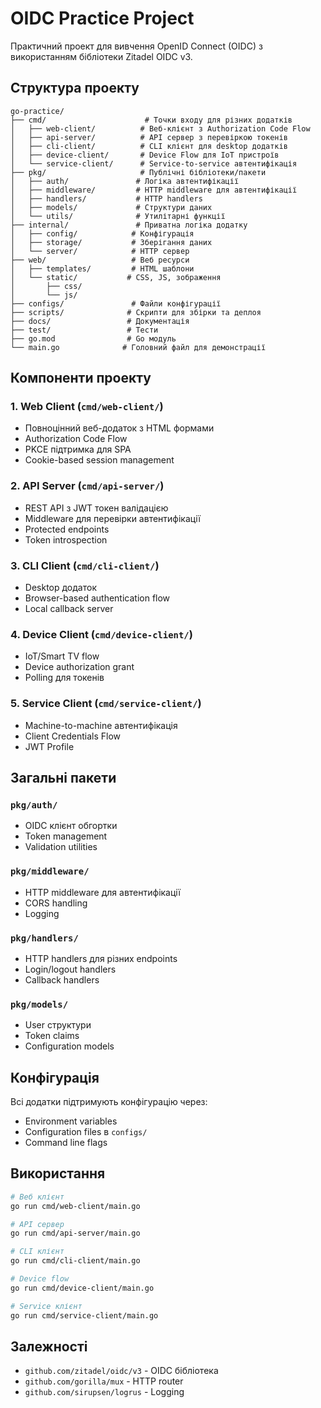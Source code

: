 # OIDC Practice Project

Практичний проект для вивчення OpenID Connect (OIDC) з використанням бібліотеки Zitadel OIDC v3.

## Структура проекту

```
go-practice/
├── cmd/                      # Точки входу для різних додатків
│   ├── web-client/          # Веб-клієнт з Authorization Code Flow
│   ├── api-server/          # API сервер з перевіркою токенів
│   ├── cli-client/          # CLI клієнт для desktop додатків
│   ├── device-client/       # Device Flow для IoT пристроїв
│   └── service-client/      # Service-to-service автентифікація
├── pkg/                     # Публічні бібліотеки/пакети
│   ├── auth/               # Логіка автентифікації
│   ├── middleware/         # HTTP middleware для автентифікації
│   ├── handlers/           # HTTP handlers
│   ├── models/             # Структури даних
│   └── utils/              # Утилітарні функції
├── internal/               # Приватна логіка додатку
│   ├── config/            # Конфігурація
│   ├── storage/           # Зберігання даних
│   └── server/            # HTTP сервер
├── web/                   # Веб ресурси
│   ├── templates/         # HTML шаблони
│   └── static/           # CSS, JS, зображення
│       ├── css/
│       └── js/
├── configs/               # Файли конфігурації
├── scripts/              # Скрипти для збірки та деплоя
├── docs/                 # Документація
├── test/                 # Тести
├── go.mod                # Go модуль
└── main.go              # Головний файл для демонстрації
```

## Компоненти проекту

### 1. Web Client (`cmd/web-client/`)
- Повноцінний веб-додаток з HTML формами
- Authorization Code Flow
- PKCE підтримка для SPA
- Cookie-based session management

### 2. API Server (`cmd/api-server/`)
- REST API з JWT токен валідацією
- Middleware для перевірки автентифікації
- Protected endpoints
- Token introspection

### 3. CLI Client (`cmd/cli-client/`)
- Desktop додаток
- Browser-based authentication flow
- Local callback server

### 4. Device Client (`cmd/device-client/`)
- IoT/Smart TV flow
- Device authorization grant
- Polling для токенів

### 5. Service Client (`cmd/service-client/`)
- Machine-to-machine автентифікація
- Client Credentials Flow
- JWT Profile

## Загальні пакети

### `pkg/auth/`
- OIDC клієнт обгортки
- Token management
- Validation utilities

### `pkg/middleware/`
- HTTP middleware для автентифікації
- CORS handling
- Logging

### `pkg/handlers/`
- HTTP handlers для різних endpoints
- Login/logout handlers
- Callback handlers

### `pkg/models/`
- User структури
- Token claims
- Configuration models

## Конфігурація

Всі додатки підтримують конфігурацію через:
- Environment variables
- Configuration files в `configs/`
- Command line flags

## Використання

```bash
# Веб клієнт
go run cmd/web-client/main.go

# API сервер
go run cmd/api-server/main.go

# CLI клієнт
go run cmd/cli-client/main.go

# Device flow
go run cmd/device-client/main.go

# Service клієнт
go run cmd/service-client/main.go
```

## Залежності

- `github.com/zitadel/oidc/v3` - OIDC бібліотека
- `github.com/gorilla/mux` - HTTP router
- `github.com/sirupsen/logrus` - Logging
